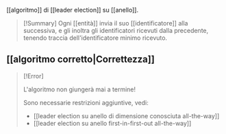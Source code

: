 [[algoritmo]] di [[leader election]] su [[anello]].

> [!Summary]
> Ogni [[entità]] invia il suo [[identificatore]] alla successiva, e gli inoltra gli identificatori ricevuti dalla precedente, tenendo traccia dell'identificatore minimo ricevuto.

## [[algoritmo corretto|Correttezza]]

> [!Error]
> 
> L'algoritmo non giungerà mai a termine!
> 
> Sono necessarie restrizioni aggiuntive, vedi:
> - [[leader election su anello di dimensione conosciuta all-the-way]]
> - [[leader election su anello first-in-first-out all-the-way]]

